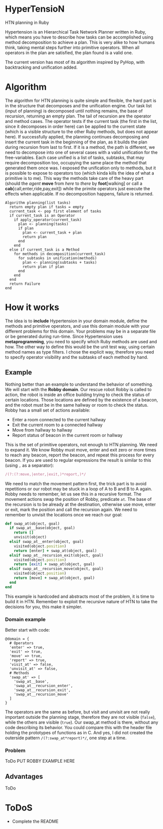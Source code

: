 # HyperTensioN
HTN planning in Ruby

Hypertension is an Hierarchical Task Network Planner written in Ruby, which means you have to describe how tasks can be accomplished using method decomposition to achieve a plan. This is very alike to how humans think, taking mental steps further into primitive operators. When all operators in the plan are satisfied, the plan found is a valid one.

The current version has most of its algorithm inspired by PyHop, with backtracking and unification added.

# Algorithm

The algorithm for HTN planning is quite simple and flexible, the hard part is in the structure that decomposes and the unification engine. Our task list (input of planning) is decomposed until nothing remains, the base of recursion, returning an empty plan. The tail of recursion are the operator and method cases. The operator tests if the current task (the first in the list, since it decomposes in order here) can be applied to the current state (which is a visible structure to the other Ruby methods, but does not appear here). If successfully applied, the planning continues decomposing and insert the current task in the beginning of the plan, as it builds the plan during recursion from last to first. If it is a method, the path is different, we need to decompose into one of several cases with a valid unification for the free-variables. Each case unified is a list of tasks, subtasks, that may require decomposition too, occupying the same place the method that generated them once was. I exposed the unification only to methods, but it is possible to expose to operators too (which kinda kills the idea of what a primitive is to me). This way the methods take care of the heavy part (should the _agent_ **move** from _here_ to _there_ by **foot**[walking] or call a **cab**[call,enter,ride,pay,exit]) while the primite operators just execute the effects when applicable. If no decomposition happens, failure is returned.

```
Algorithm planning(list tasks)
  return empty plan if tasks = empty
  current_task <- pop first element of tasks
  if current_task is an Operator
    if apply_operator(current_task)
      plan <- planning(tasks)
      if plan
        plan <- current_task + plan
        return plan
      end
    end
  else if current_task is a Method
    for methods in decomposition(current_task)
      for subtasks in unification(methods)
        plan <- planning(subtasks + tasks)
        return plan if plan
      end
    end
  end
  return Failure
end
```

# How it works

The idea is to **include** Hypertension in your domain module, define the methods and primitive operators, and use this domain module with your different problems for this domain. Your problems may be in a separate file or be generated during run-time. Since Hypertension uses **metaprogramming**, you need to specify which Ruby methods are used and how. The other way to define this would be the unit test way, using certain method names as type filters.
I chose the explicit way, therefore you need to specify operator visibility and the subtasks of each method by hand.

## Example

Nothing better than an example to understand the behavior of something. We will start with the **Robby domain**. Our rescue robot Robby is called to action, the robot is inside an office building trying to check the status of certain locations. Those locations are defined by the existence of a beacon, and the robot must be in the same hallway or room to check the status. Robby has a small set of actions available:
- Enter a room connected to the current hallway
- Exit the current room to a connected hallway
- Move from hallway to hallway
- Report status of beacon in the current room or hallway

This is the set of primitive operators, not enough to HTN planning. We need to expand it. We know Robby must move, enter and exit zero or more times to reach any beacon, report the beacon, and repeat this process for every beacon.
If you are used to regular expressions the result is similar to this (using ```,``` as a separator):
```Ruby
/(?:(?:move,|enter,|exit,)*report,)*/
```

We need to match the movement pattern first, the trick part is to avoid repetitions or our robot may be stuck in a loop of A to B and B to A again. Robby needs to remember, let us see this in a recursive format. The movement actions swap the position of Robby, predicate ```at```. The base of the recursion is to be already at the destination, otherwise use move, enter or exit, mark the position and call the recursion again. We need to remember to unvisit the locations once we reach our goal:

```Ruby
def swap_at(object, goal)
  if swap_at__base(object, goal)
    return []
    unvisit(object)
  elsif swap_at__enter(object, goal)
    visited(object.position)
    return [enter] + swap_at(object, goal)
  elsif swap_at__recursion_exit(object, goal)
    visited(object.position)
    return [exit] + swap_at(object, goal)
  elsif swap_at__recursion_move(object, goal)
    visited(object.position)
    return [move] + swap_at(object, goal)
  end
end
```

This example is hardcoded and abstracts most of the problem, it is time to build it in HTN. Remember to exploit the recursive nature of HTN to take the decisions for you, this make it simpler.

### Domain example

Better start with code:

```
@domain = {
  # Operators
  'enter' => true,
  'exit' => true,
  'move' => true,
  'report' => true,
  'visit_at' => false,
  'unvisit_at' => false,
  # Methods
  'swap_at' => [
    'swap_at__base',
    'swap_at__recursion_enter',
    'swap_at__recursion_exit',
    'swap_at__recursion_move'
  ]
}
```

The operators are the same as before, but visit and unvisit are not really important outside the planning stage, therefore they are not visible (```false```), while the others are visible (```true```). Our swap_at method is there, without any code describing its behavior. You could compare this with the header file holding the prototypes of functions as in C. And yes, I did not created the outerside pattern ```/(?:swap_at*report)*/```, one step at a time.

### Problem

ToDo PUT ROBBY EXAMPLE HERE

## Advantages

ToDo

# ToDoS
- Complete the README
